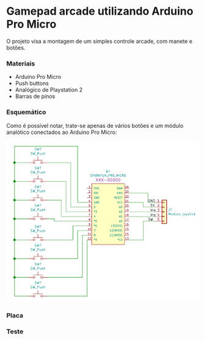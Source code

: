 # Gamepad arcade utilizando Arduino Pro Micro

O projeto visa a montagem de um simples controle arcade, com manete e botões.

<h3>Materiais</h3>

- Arduino Pro Micro
- Push buttons
- Analógico de Playstation 2
- Barras de pinos

<h3>Esquemático</h3>

Como é possível notar, trate-se apenas de vários botões e um módulo analótico conectados ao Arduino Pro Micro: 

![](images/esquematico.png)

<h3>Placa</h3>

<h3>Teste</h3>
